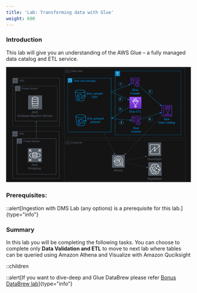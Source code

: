 ```yaml
---
title: 'Lab: Transforming data with Glue'
weight: 600
---
```


### Introduction

This lab will give you an understanding of the AWS Glue – a fully managed data catalog and ETL service.

![](/static/600/media/1.png)

### Prerequisites:

::alert[Ingestion with DMS Lab (any options) is a prerequisite for this lab.]{type="info"}

### Summary

In this lab you will be completing the following tasks. You can choose to complete only **Data Validation and ETL** to move to next lab where tables can be queried using Amazon Athena and Visualize with Amazon Quciksight

::children

::alert[If you want to dive-deep and Glue DataBrew please refer [Bonus DataBrew lab](/1300)]{type="info"}